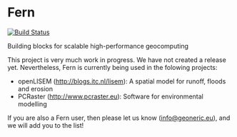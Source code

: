 Fern
====
[![Build Status](https://travis-ci.org/geoneric/fern.svg?branch=master)](https://travis-ci.org/geoneric/fern)

Building blocks for scalable high-performance geocomputing

This project is very much work in progress. We have not created a release
yet. Nevertheless, Fern is currently being used in the folowing projects:

- openLISEM (http://blogs.itc.nl/lisem): A spatial model for runoff, floods
  and erosion
- PCRaster (http://www.pcraster.eu): Software for environmental modelling

If you are also a Fern user, then please let us know (info@geoneric.eu),
and we will add you to the list!

